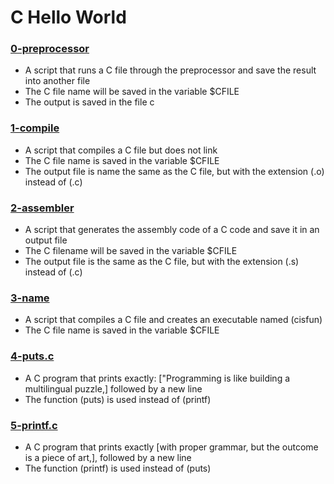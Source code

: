 # C Hello World
### [0-preprocessor](https://github.com/kadelcode/alx-low_level_programming/blob/master/0x00-hello_world/0-preprocessor)
  - A script that runs a C file through the preprocessor and save the result into another file
  - The C file name will be saved in the variable $CFILE
  - The output is saved in the file c

### [1-compile](https://github.com/kadelcode/alx-low_level_programming/blob/master/0x00-hello_world/1-compiler)
  - A script that compiles a C file but does not link
  - The C file name is saved in the variable $CFILE
  - The output file is name the same as the C file, but with the extension (.o) instead of (.c)
  
### [2-assembler](https://github.com/kadelcode/alx-low_level_programming/blob/master/0x00-hello_world/2-assembler)
  - A script that generates the assembly code of a C code and save it in an output file
  - The C filename will be saved in the variable $CFILE
  - The output file is the same as the C file, but with the extension (.s) instead of (.c)

### [3-name](https://github.com/kadelcode/alx-low_level_programming/blob/master/0x00-hello_world/3-name)
  - A script that compiles a C file and creates an executable named (cisfun)
  - The C file name is saved in the variable $CFILE
  
### [4-puts.c](https://github.com/kadelcode/alx-low_level_programming/blob/master/0x00-hello_world/4-puts.c)
  - A C program that prints exactly: ["Programming is like building a multilingual puzzle,] followed by a new line
  - The function (puts) is used instead of (printf)

### [5-printf.c](https://github.com/kadelcode/alx-low_level_programming/blob/master/0x00-hello_world/5-printf.c)
  - A C program that prints exactly [with proper grammar, but the outcome is a piece of art,], followed by a new line
  - The function (printf) is used instead of (puts)
